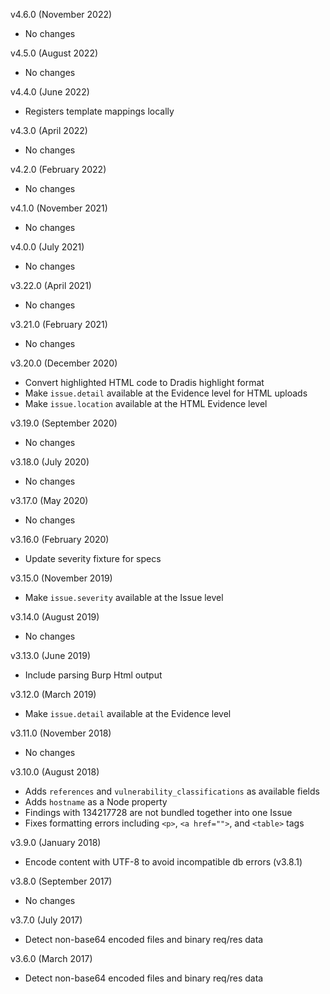 v4.6.0 (November 2022)
  - No changes

v4.5.0 (August 2022)
  - No changes

v4.4.0 (June 2022)
  - Registers template mappings locally

v4.3.0 (April 2022)
  - No changes

v4.2.0 (February 2022)
  - No changes

v4.1.0 (November 2021)
  - No changes

v4.0.0 (July 2021)
  - No changes

v3.22.0 (April 2021)
  - No changes

v3.21.0 (February 2021)
  - No changes

v3.20.0 (December 2020)
  - Convert highlighted HTML code to Dradis highlight format
  - Make `issue.detail` available at the Evidence level for HTML uploads
  - Make `issue.location` available at the HTML Evidence level

v3.19.0 (September 2020)
  - No changes

v3.18.0 (July 2020)
  - No changes

v3.17.0 (May 2020)
  - No changes

v3.16.0 (February 2020)
  - Update severity fixture for specs

v3.15.0 (November 2019)
  - Make `issue.severity` available at the Issue level

v3.14.0 (August 2019)
  - No changes

v3.13.0 (June 2019)
  - Include parsing Burp Html output

v3.12.0 (March 2019)
  - Make `issue.detail` available at the Evidence level

v3.11.0 (November 2018)
  - No changes

v3.10.0 (August 2018)
  - Adds `references` and `vulnerability_classifications` as available fields
  - Adds `hostname` as a Node property
  - Findings with <type>134217728</type> are not bundled together into one Issue
  - Fixes formatting errors including `<p>`, `<a href="">`, and `<table>` tags

v3.9.0 (January 2018)
  - Encode content with UTF-8 to avoid incompatible db errors (v3.8.1)

v3.8.0 (September 2017)
  - No changes

v3.7.0 (July 2017)
  - Detect non-base64 encoded files and binary req/res data

v3.6.0 (March 2017)
  - Detect non-base64 encoded files and binary req/res data
